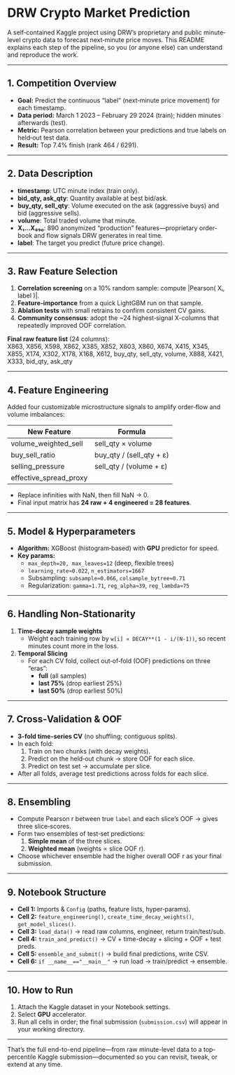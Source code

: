 # DRW Crypto Market Prediction

A self‐contained Kaggle project using DRW’s proprietary and public minute‐level crypto data to forecast next‐minute price moves.  This README explains each step of the pipeline, so you (or anyone else) can understand and reproduce the work.

---

## 1. Competition Overview  
- **Goal:** Predict the continuous “label” (next‐minute price movement) for each timestamp.  
- **Data period:** March 1 2023 – February 29 2024 (train); hidden minutes afterwards (test).  
- **Metric:** Pearson correlation between your predictions and true labels on held‐out test data.  
- **Result:** Top 7.4% finish (rank 464 / 6291).

---

## 2. Data Description  
- **timestamp**: UTC minute index (train only).  
- **bid_qty, ask_qty**: Quantity available at best bid/ask.  
- **buy_qty, sell_qty**: Volume executed on the ask (aggressive buys) and bid (aggressive sells).  
- **volume**: Total traded volume that minute.  
- **X₁…X₈₉₀**: 890 anonymized “production” features—proprietary order‐book and flow signals DRW generates in real time.  
- **label**: The target you predict (future price change).

---

## 3. Raw Feature Selection  
1. **Correlation screening** on a 10% random sample: compute |Pearson( Xᵢ, label )|.  
2. **Feature‐importance** from a quick LightGBM run on that sample.  
3. **Ablation tests** with small retrains to confirm consistent CV gains.  
4. **Community consensus**: adopt the ~24 highest‐signal X-columns that repeatedly improved OOF correlation.  

**Final raw feature list** (24 columns):  
X863, X856, X598, X862, X385, X852,
X603, X860, X674, X415, X345, X855,
X174, X302, X178, X168, X612,
buy_qty, sell_qty, volume,
X888, X421, X333,
bid_qty, ask_qty




---

## 4. Feature Engineering  
Added four customizable microstructure signals to amplify order‐flow and volume imbalances:

| New Feature               | Formula                                                   |
|---------------------------|-----------------------------------------------------------|
| volume_weighted_sell      | sell_qty × volume                                         |
| buy_sell_ratio            | buy_qty / (sell_qty + ε)                                  |
| selling_pressure          | sell_qty / (volume + ε)                                   |
| effective_spread_proxy    | |buy_qty − sell_qty| / (volume + ε)                       |

- Replace infinities with NaN, then fill NaN → 0.  
- Final input matrix has **24 raw + 4 engineered = 28 features**.

---

## 5. Model & Hyperparameters  
- **Algorithm:** XGBoost (histogram‐based) with **GPU** predictor for speed.  
- **Key params:**  
  - `max_depth=20, max_leaves=12` (deep, flexible trees)  
  - `learning_rate≈0.022`, `n_estimators=1667`  
  - Subsampling: `subsample≈0.066`, `colsample_bytree≈0.71`  
  - Regularization: `gamma≈1.71`, `reg_alpha≈39`, `reg_lambda≈75`  

---

## 6. Handling Non‐Stationarity  
1. **Time‐decay sample weights**  
   - Weight each training row by `w[i] ∝ DECAY**(1 - i/(N-1))`, so recent minutes count more in the loss.  
2. **Temporal Slicing**  
   - For each CV fold, collect out‐of‐fold (OOF) predictions on three “eras”:  
     - **full** (all samples)  
     - **last 75%** (drop earliest 25%)  
     - **last 50%** (drop earliest 50%)  

---

## 7. Cross‐Validation & OOF  
- **3-fold time-series CV** (no shuffling; contiguous splits).  
- In each fold:  
  1. Train on two chunks (with decay weights).  
  2. Predict on the held‐out chunk → store OOF for each slice.  
  3. Predict on test set → accumulate per slice.  
- After all folds, average test predictions across folds for each slice.

---

## 8. Ensembling  
- Compute Pearson r between true `label` and each slice’s OOF → gives three slice‐scores.  
- Form two ensembles of test‐set predictions:  
  1. **Simple mean** of the three slices.  
  2. **Weighted mean** (weights ∝ slice OOF r).  
- Choose whichever ensemble had the higher overall OOF r as your final submission.

---

## 9. Notebook Structure  
- **Cell 1:** Imports & `Config` (paths, feature lists, hyper‐params).  
- **Cell 2:** `feature_engineering()`, `create_time_decay_weights()`, `get_model_slices()`.  
- **Cell 3:** `load_data()` → read raw columns, engineer, return train/test/sub.  
- **Cell 4:** `train_and_predict()` → CV + time-decay + slicing + OOF + test preds.  
- **Cell 5:** `ensemble_and_submit()` → build final predictions, write CSV.  
- **Cell 6:** `if __name__=="__main__"` → run load → train/predict → ensemble.

---

## 10. How to Run  
1. Attach the Kaggle dataset in your Notebook settings.  
2. Select **GPU** accelerator.  
3. Run all cells in order; the final submission (`submission.csv`) will appear in your working directory.  

---

That’s the full end-to-end pipeline—from raw minute-level data to a top‐percentile Kaggle submission—documented so you can revisit, tweak, or extend at any time.

